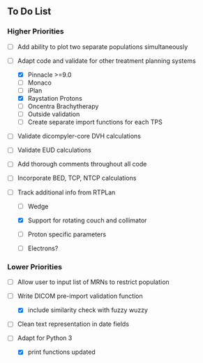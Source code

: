 ## To Do List
### Higher Priorities


- [ ] Add ability to plot two separate populations simultaneously


- [ ] Adapt code and validate for other treatment planning systems
   - [X] Pinnacle >=9.0
   - [ ] Monaco
   - [ ] iPlan
   - [X] Raystation Protons
   - [ ] Oncentra Brachytherapy
   - [ ] Outside validation
   - [ ] Create separate import functions for each TPS
     
- [ ] Validate dicompyler-core DVH calculations

- [ ] Validate EUD calculations  

- [ ] Add thorough comments throughout all code

- [ ] Incorporate BED, TCP, NTCP calculations


- [ ] Track additional info from RTPLan
  - [ ] Wedge
  - [X] Support for rotating couch and collimator
  - [ ] Proton specific parameters
  - [ ] Electrons?


### Lower Priorities
- [ ] Allow user to input list of MRNs to restrict population

  
  
- [ ] Write DICOM pre-import validation function
    - [X] include similarity check with fuzzy wuzzy


- [ ] Clean text representation in date fields  


- [ ] Adapt for Python 3
  - [X] print functions updated 



